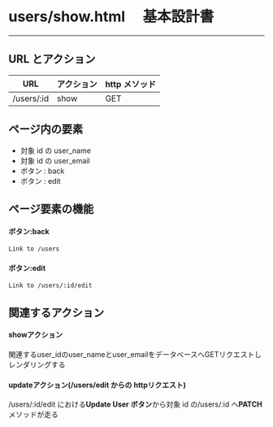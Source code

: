 # users/show.html 　基本設計書

---

## URL とアクション

| URL           | アクション | http メソッド |
| ------------- | ---------- | ------------- |
| /users/:id    | show       | GET           |

## ページ内の要素

- 対象 id の user_name
- 対象 id の user_email
- ボタン : back
- ボタン : edit

## ページ要素の機能

#### ボタン:back

    Link to /users

#### ボタン:edit

    Link to /users/:id/edit
    
  
## 関連するアクション

#### showアクション
関連するuser_idのuser_nameとuser_emailをデータベースへGETリクエストしレンダリングする

#### updateアクション(/users/edit からの httpリクエスト)
/users/:id/edit における**Update User ボタン**から対象 id の/users/:id へ**PATCH**メソッドが走る
